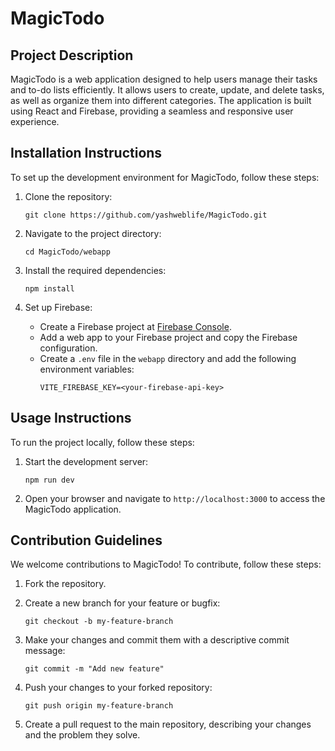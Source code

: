 # MagicTodo

## Project Description
MagicTodo is a web application designed to help users manage their tasks and to-do lists efficiently. It allows users to create, update, and delete tasks, as well as organize them into different categories. The application is built using React and Firebase, providing a seamless and responsive user experience.

## Installation Instructions
To set up the development environment for MagicTodo, follow these steps:

1. Clone the repository:
   ```
   git clone https://github.com/yashweblife/MagicTodo.git
   ```

2. Navigate to the project directory:
   ```
   cd MagicTodo/webapp
   ```

3. Install the required dependencies:
   ```
   npm install
   ```

4. Set up Firebase:
   - Create a Firebase project at [Firebase Console](https://console.firebase.google.com/).
   - Add a web app to your Firebase project and copy the Firebase configuration.
   - Create a `.env` file in the `webapp` directory and add the following environment variables:
     ```
     VITE_FIREBASE_KEY=<your-firebase-api-key>
     ```

## Usage Instructions
To run the project locally, follow these steps:

1. Start the development server:
   ```
   npm run dev
   ```

2. Open your browser and navigate to `http://localhost:3000` to access the MagicTodo application.

## Contribution Guidelines
We welcome contributions to MagicTodo! To contribute, follow these steps:

1. Fork the repository.
2. Create a new branch for your feature or bugfix:
   ```
   git checkout -b my-feature-branch
   ```

3. Make your changes and commit them with a descriptive commit message:
   ```
   git commit -m "Add new feature"
   ```

4. Push your changes to your forked repository:
   ```
   git push origin my-feature-branch
   ```

5. Create a pull request to the main repository, describing your changes and the problem they solve.
